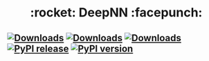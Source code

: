 <h1 align = "center">:rocket: DeepNN :facepunch:</h1>

[![Downloads](http://pepy.tech/badge/DeepNN)](http://pepy.tech/project/DeepNN)
[![Downloads](https://pepy.tech/badge/DeepNN/month)](https://pepy.tech/project/DeepNN/month)
[![Downloads](https://pepy.tech/badge/DeepNN/week)](https://pepy.tech/project/DeepNN/week)
[![PyPI release](https://img.shields.io/pypi/v/DeepNN.svg)](https://pypi.python.org/pypi/DeepNN)
[![PyPI version](https://img.shields.io/pypi/pyversions/DeepNN.svg)](https://pypi.python.org/pypi/DeepNN)
---
